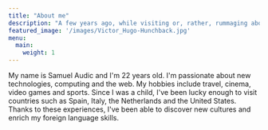 ```yaml
---
title: "About me"
description: "A few years ago, while visiting or, rather, rummaging about Notre-Dame, the author of this book found, in an obscure nook of one of the towers, the following word, engraved by hand upon the wall: —ANANKE."
featured_image: '/images/Victor_Hugo-Hunchback.jpg'
menu:
  main:
    weight: 1
---
```


My name is Samuel Audic and I'm 22 years old. I'm passionate about new technologies, computing and the web. My hobbies include travel, cinema, video games and sports.
Since I was a child, I've been lucky enough to visit countries such as Spain, Italy, the Netherlands and the United States. Thanks to these experiences, I've been able to discover new cultures and enrich my foreign language skills.
